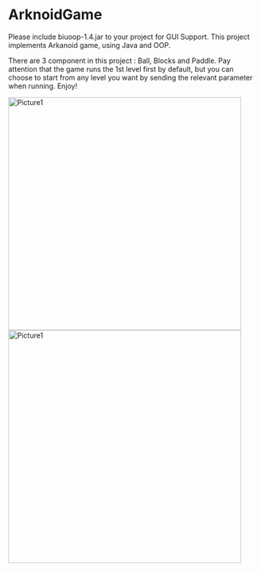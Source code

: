 # ArknoidGame
Please include biuoop-1.4.jar to your project for GUI Support.
This project implements Arkanoid game, using Java and OOP.

There are 3 component in this project : Ball, Blocks and Paddle.
Pay attention that the game runs the 1st level first by default,
but you can choose to start from any level you want by sending the relevant parameter when running.
Enjoy!


<img width="468" alt="Picture1" src="https://user-images.githubusercontent.com/80414213/116703244-bb90fe00-a9d2-11eb-9e33-95cef77c54fc.png">
<img width="468" alt="Picture1" src="https://user-images.githubusercontent.com/80414213/116708529-77086100-a9d8-11eb-863d-aa1d3ae21505.png">
